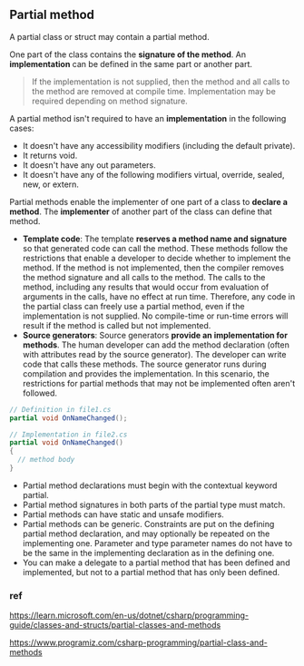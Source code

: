 ## Partial method

A partial class or struct may contain a partial method. 

One part of the class contains the **signature of the method**. An **implementation** can be defined in the same part or another part.

> If the implementation is not supplied, then the method and all calls to the method are removed at compile time. Implementation may be required depending on method signature.

A partial method isn't required to have an **implementation** in the following cases:
- It doesn't have any accessibility modifiers (including the default private).
- It returns void.
- It doesn't have any out parameters.
- It doesn't have any of the following modifiers virtual, override, sealed, new, or extern.


Partial methods enable the implementer of one part of a class to **declare a method**. The **implementer** of another part of the class can define that method.

-   **Template code**: The template **reserves a method name and signature** so that generated code can call the method. These methods follow the restrictions that enable a developer to decide whether to implement the method. If the method is not implemented, then the compiler removes the method signature and all calls to the method. The calls to the method, including any results that would occur from evaluation of arguments in the calls, have no effect at run time. Therefore, any code in the partial class can freely use a partial method, even if the implementation is not supplied. No compile-time or run-time errors will result if the method is called but not implemented.
-   **Source generators**: Source generators **provide an implementation for methods**. The human developer can add the method declaration (often with attributes read by the source generator). The developer can write code that calls these methods. The source generator runs during compilation and provides the implementation. In this scenario, the restrictions for partial methods that may not be implemented often aren't followed.

```cs
// Definition in file1.cs
partial void OnNameChanged();

// Implementation in file2.cs
partial void OnNameChanged()
{
  // method body
}
```

- Partial method declarations must begin with the contextual keyword partial.
- Partial method signatures in both parts of the partial type must match.
- Partial methods can have static and unsafe modifiers.
- Partial methods can be generic. Constraints are put on the defining partial method declaration, and may optionally be repeated on the implementing one. Parameter and type parameter names do not have to be the same in the implementing declaration as in the defining one.
- You can make a delegate to a partial method that has been defined and implemented, but not to a partial method that has only been defined.

### ref
https://learn.microsoft.com/en-us/dotnet/csharp/programming-guide/classes-and-structs/partial-classes-and-methods

https://www.programiz.com/csharp-programming/partial-class-and-methods
